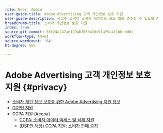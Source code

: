 ```yaml
---
role: User, Admin
user-guide-title: Adobe Advertising 고객 개인정보 보호 지원
user-guide-description: 광고주 고객이 소비자 개인정보 보호 법을 준수할 수 있도록 Adobe Advertising이 제공하는 모든 유형의 보안 및 개인정보 보호 제어 기능에 대해 알아봅니다.
breadcrumb-title: 소비자 개인정보 보호 지원
index: true
source-git-commit: 56f24a247ae129ab7050a10e91a79a4f1bbcdd01
workflow-type: tm+mt
source-wordcount: '64'
ht-degree: 56%

---
```



# Adobe Advertising 고객 개인정보 보호 지원 {#privacy}

+ [소비자 개인 정보 보호를 위한 Adobe Advertising 지원 정보](/help/privacy/home.md)
+ [GDPR 지원](/help/privacy/gdpr.md)
+ CCPA 지원 {#ccpa}
   + [CCPA: 소비자 데이터 액세스 및 삭제 지원](/help/privacy/ccpa/ccpa-access-delete.md)
   + [(DSP만 해당) CCPA 지원: 소비자 판매 중지](/help/privacy/ccpa/ccpa-opt-out-of-sale.md)
